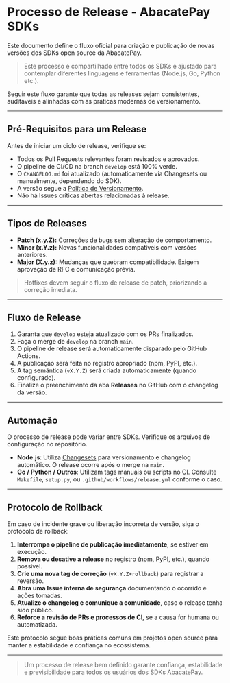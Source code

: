 # Processo de Release - AbacatePay SDKs

Este documento define o fluxo oficial para criação e publicação de novas versões dos SDKs open source da AbacatePay.

> Este processo é compartilhado entre todos os SDKs e ajustado para contemplar diferentes linguagens e ferramentas (Node.js, Go, Python etc.).

Seguir este fluxo garante que todas as releases sejam consistentes, auditáveis e alinhadas com as práticas modernas de versionamento.

---

## Pré-Requisitos para um Release

Antes de iniciar um ciclo de release, verifique se:

- Todos os Pull Requests relevantes foram revisados e aprovados.
- O pipeline de CI/CD na branch `develop` está 100% verde.
- O `CHANGELOG.md` foi atualizado (automaticamente via Changesets ou manualmente, dependendo do SDK).
- A versão segue a [Política de Versionamento](/maintainers/VERSIONING.md).
- Não há Issues críticas abertas relacionadas à release.

---

## Tipos de Releases

- **Patch (x.y.Z):** Correções de bugs sem alteração de comportamento.
- **Minor (x.Y.z):** Novas funcionalidades compatíveis com versões anteriores.
- **Major (X.y.z):** Mudanças que quebram compatibilidade. Exigem aprovação de RFC e comunicação prévia.

> Hotfixes devem seguir o fluxo de release de patch, priorizando a correção imediata.

---

## Fluxo de Release

1. Garanta que `develop` esteja atualizado com os PRs finalizados.
2. Faça o merge de `develop` na branch `main`.
3. O pipeline de release será automaticamente disparado pelo GitHub Actions.
4. A publicação será feita no registro apropriado (npm, PyPI, etc.).
5. A tag semântica (`vX.Y.Z`) será criada automaticamente (quando configurado).
6. Finalize o preenchimento da aba **Releases** no GitHub com o changelog da versão.

---

## Automação

O processo de release pode variar entre SDKs. Verifique os arquivos de configuração no repositório.

- **Node.js**: Utiliza [Changesets](https://github.com/changesets/changesets) para versionamento e changelog automático. O release ocorre após o merge na `main`.
- **Go / Python / Outros**: Utilizam tags manuais ou scripts no CI. Consulte `Makefile`, `setup.py`, ou `.github/workflows/release.yml` conforme o caso.

---

## Protocolo de Rollback

Em caso de incidente grave ou liberação incorreta de versão, siga o protocolo de rollback:

1. **Interrompa o pipeline de publicação imediatamente**, se estiver em execução.
2. **Remova ou desative a release** no registro (npm, PyPI, etc.), quando possível.
3. **Crie uma nova tag de correção** (`vX.Y.Z+rollback`) para registrar a reversão.
4. **Abra uma Issue interna de segurança** documentando o ocorrido e ações tomadas.
5. **Atualize o changelog e comunique a comunidade**, caso o release tenha sido público.
6. **Reforce a revisão de PRs e processos de CI**, se a causa for humana ou automatizada.

Este protocolo segue boas práticas comuns em projetos open source para manter a estabilidade e confiança no ecossistema.

---

> Um processo de release bem definido garante confiança, estabilidade e previsibilidade para todos os usuários dos SDKs AbacatePay.
